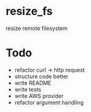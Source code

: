 # resize_fs
resize remote filesystem

# Todo

* refactor curl -> http request
* structure code better
* write README
* write tests
* write AWS provider
* refactor argument handling

